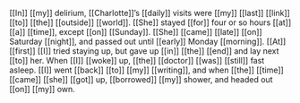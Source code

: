 [[In]] [[my]] delirium, [[Charlotte]]’s [[daily]] visits were [[my]] [[last]] [[link]] [[to]] [[the]] [[outside]] [[world]]. [[She]] stayed [[for]] four or so hours [[at]] [[a]] [[time]], except [[on]] [[Sunday]]. [[She]] [[came]] [[late]] [[on]] Saturday [[night]], and passed out until [[early]] Monday [[morning]]. [[At]] [[first]] [[I]] tried staying up, but gave up [[in]] [[the]] [[end]] and lay next [[to]] her. When [[I]] [[woke]] up, [[the]] [[doctor]] [[was]] [[still]] fast asleep. [[I]] went [[back]] [[to]] [[my]] [[writing]], and when [[the]] [[time]] [[came]] [[she]] [[got]] up, [[borrowed]] [[my]] shower, and headed out [[on]] [[my]] own.